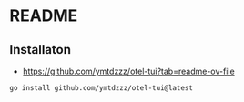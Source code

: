 # README


## Installaton

* https://github.com/ymtdzzz/otel-tui?tab=readme-ov-file


```bash
go install github.com/ymtdzzz/otel-tui@latest
```